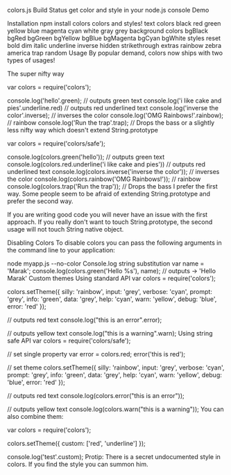 colors.js Build Status
get color and style in your node.js console
Demo

Installation
npm install colors
colors and styles!
text colors
black
red
green
yellow
blue
magenta
cyan
white
gray
grey
background colors
bgBlack
bgRed
bgGreen
bgYellow
bgBlue
bgMagenta
bgCyan
bgWhite
styles
reset
bold
dim
italic
underline
inverse
hidden
strikethrough
extras
rainbow
zebra
america
trap
random
Usage
By popular demand, colors now ships with two types of usages!

The super nifty way

var colors = require('colors');

console.log('hello'.green); // outputs green text
console.log('i like cake and pies'.underline.red) // outputs red underlined text
console.log('inverse the color'.inverse); // inverses the color
console.log('OMG Rainbows!'.rainbow); // rainbow
console.log('Run the trap'.trap); // Drops the bass
or a slightly less nifty way which doesn't extend String.prototype

var colors = require('colors/safe');

console.log(colors.green('hello')); // outputs green text
console.log(colors.red.underline('i like cake and pies')) // outputs red underlined text
console.log(colors.inverse('inverse the color')); // inverses the color
console.log(colors.rainbow('OMG Rainbows!')); // rainbow
console.log(colors.trap('Run the trap')); // Drops the bass
I prefer the first way. Some people seem to be afraid of extending String.prototype and prefer the second way.

If you are writing good code you will never have an issue with the first approach. If you really don't want to touch String.prototype, the second usage will not touch String native object.

Disabling Colors
To disable colors you can pass the following arguments in the command line to your application:

node myapp.js --no-color
Console.log string substitution
var name = 'Marak';
console.log(colors.green('Hello %s'), name);
// outputs -> 'Hello Marak'
Custom themes
Using standard API
var colors = require('colors');

colors.setTheme({
  silly: 'rainbow',
  input: 'grey',
  verbose: 'cyan',
  prompt: 'grey',
  info: 'green',
  data: 'grey',
  help: 'cyan',
  warn: 'yellow',
  debug: 'blue',
  error: 'red'
});

// outputs red text
console.log("this is an error".error);

// outputs yellow text
console.log("this is a warning".warn);
Using string safe API
var colors = require('colors/safe');

// set single property
var error = colors.red;
error('this is red');

// set theme
colors.setTheme({
  silly: 'rainbow',
  input: 'grey',
  verbose: 'cyan',
  prompt: 'grey',
  info: 'green',
  data: 'grey',
  help: 'cyan',
  warn: 'yellow',
  debug: 'blue',
  error: 'red'
});

// outputs red text
console.log(colors.error("this is an error"));

// outputs yellow text
console.log(colors.warn("this is a warning"));
You can also combine them:

var colors = require('colors');

colors.setTheme({
  custom: ['red', 'underline']
});

console.log('test'.custom);
Protip: There is a secret undocumented style in colors. If you find the style you can summon him.